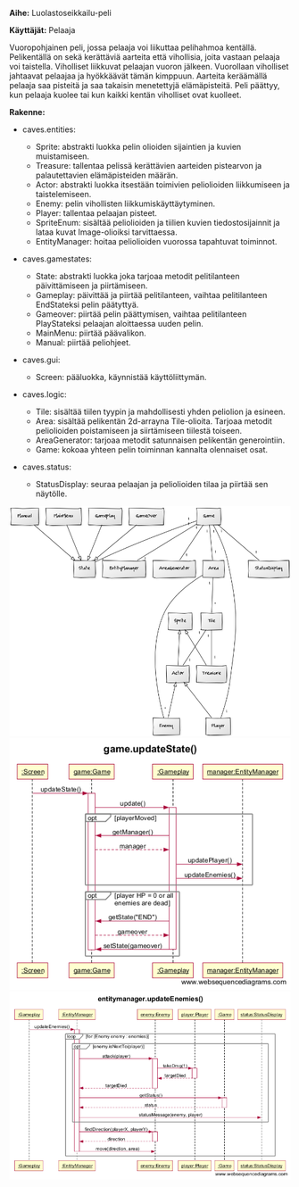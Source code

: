 **Aihe:** Luolastoseikkailu-peli

**Käyttäjät:** Pelaaja

Vuoropohjainen peli, jossa pelaaja voi liikuttaa pelihahmoa kentällä. Pelikentällä on sekä kerättäviä aarteita että vihollisia, joita vastaan pelaaja voi taistella. Viholliset liikkuvat pelaajan vuoron jälkeen. Vuorollaan viholliset jahtaavat pelaajaa ja hyökkäävät tämän kimppuun. Aarteita keräämällä pelaaja saa pisteitä ja saa takaisin menetettyjä elämäpisteitä. Peli päättyy, kun pelaaja kuolee tai kun kaikki kentän viholliset ovat kuolleet.

**Rakenne:**
* caves.entities:  
    + Sprite: abstrakti luokka pelin olioiden sijaintien ja kuvien muistamiseen.  
    + Treasure: tallentaa pelissä kerättävien aarteiden pistearvon ja palautettavien elämäpisteiden määrän.  
    + Actor: abstrakti luokka itsestään toimivien peliolioiden liikkumiseen ja taistelemiseen.  
    + Enemy: pelin vihollisten liikkumiskäyttäytyminen.  
    + Player: tallentaa pelaajan pisteet.  
    + SpriteEnum: sisältää peliolioiden ja tiilien kuvien tiedostosijainnit ja lataa kuvat Image-olioiksi tarvittaessa.  
    + EntityManager: hoitaa peliolioiden vuorossa tapahtuvat toiminnot.  

* caves.gamestates:   
    + State: abstrakti luokka joka tarjoaa metodit pelitilanteen päivittämiseen ja piirtämiseen.  
    + Gameplay: päivittää ja piirtää pelitilanteen, vaihtaa pelitilanteen EndStateksi pelin päätyttyä.  
    + Gameover: piirtää pelin päättymisen, vaihtaa pelitilanteen PlayStateksi pelaajan aloittaessa uuden pelin.  
    + MainMenu: piirtää päävalikon.  
    + Manual: piirtää peliohjeet.  

* caves.gui:  
    + Screen: pääluokka, käynnistää käyttöliittymän.  

* caves.logic:  
    + Tile: sisältää tiilen tyypin ja mahdollisesti yhden peliolion ja esineen.  
    + Area: sisältää pelikentän 2d-arrayna Tile-olioita. Tarjoaa metodit peliolioiden poistamiseen ja siirtämiseen tiilestä toiseen.  
    + AreaGenerator: tarjoaa metodit satunnaisen pelikentän generointiin.  
    + Game: kokoaa yhteen pelin toiminnan kannalta olennaiset osat.  

* caves.status:  
    + StatusDisplay: seuraa pelaajan ja peliolioiden tilaa ja piirtää sen näytölle.  

![Luokkakaavio](./luokkakaavio.png)  
![Sekvenssikaavio 1](./game.updateState().png)  
![Sekvenssikaavio 2](./entitymanager.updateEnemies().png)
